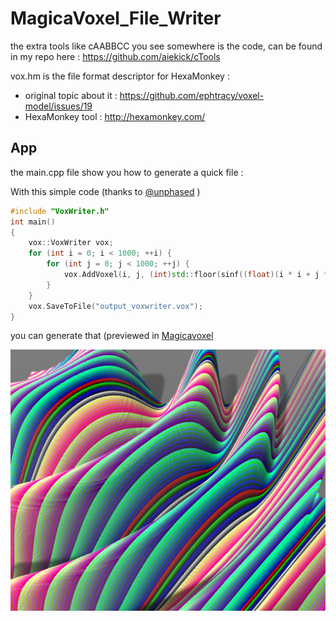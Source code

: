 # MagicaVoxel_File_Writer

the extra tools like cAABBCC you see somewhere is the code, can be found in my repo here : https://github.com/aiekick/cTools

vox.hm is the file format descriptor for HexaMonkey :
- original topic about it : https://github.com/ephtracy/voxel-model/issues/19
- HexaMonkey tool : http://hexamonkey.com/

## App

the main.cpp file show you how to generate a quick file :

With this simple code (thanks to [@unphased](https://github.com/aiekick/MagicaVoxel_File_Writer/issues/2) )

```cpp
#include "VoxWriter.h"
int main() 
{
	vox::VoxWriter vox;
	for (int i = 0; i < 1000; ++i) {
		for (int j = 0; j < 1000; ++j) {
			vox.AddVoxel(i, j, (int)std::floor(sinf((float)(i * i + j * j) / 50000) * 150) + 150, (i + j) % 255 + 1);
		}
	}
	vox.SaveToFile("output_voxwriter.vox");
}
```

you can generate that (previewed in [Magicavoxel](https://ephtracy.github.io/)

![main](main.jpg)
